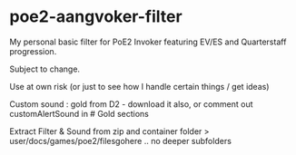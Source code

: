 # poe2-aangvoker-filter

My personal basic filter for PoE2 Invoker featuring EV/ES and Quarterstaff progression.

Subject to change.

Use at own risk (or just to see how I handle certain things / get ideas)

Custom sound : gold from D2 - download it also, or comment out customAlertSound in # Gold sections

Extract Filter & Sound from zip and container folder > user/docs/games/poe2/filesgohere .. no deeper subfolders
